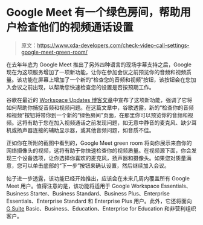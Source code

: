 # Google Meet 有一个绿色房间，帮助用户检查他们的视频通话设置

> 原文：<https://www.xda-developers.com/check-video-call-settings-google-meet-green-room/>

在去年年底为 Google Meet 推出了另外四种语言的现场字幕支持之后，Google 现在为这项服务增加了一项新功能，让你在参加会议之前预览你的音频和视频质量。该功能在屏幕上增加了一个新的“检查您的音频和视频”按钮，该按钮会在您加入会议之前出现，以帮助您快速检查您的设置是否按预期工作。

谷歌在最近的 [Workspace Updates 博客文章](https://workspaceupdates.googleblog.com/2021/02/check-video-and-peripheral-device-quality-with-google-meet-self-check.html)中宣布了这项新功能，强调了它将如何帮助你捕捉音频和视频问题。在这篇文章中，谷歌透露，新的“检查你的音频和视频”按钮将带你到一个新的“绿色房间”页面，在那里你可以预览你的音频和视频。这将有助于您在加入视频通话之前发现问题，如无意中静音的麦克风、缺少耳机或扬声器连接的辅助显示器，或其他音频问题，如音质不佳。

正如你在所附的截图中看到的，Google Meet green room 将向你展示来自你的网络摄像头的视频，这将有助于你快速检查你的视频质量。在视频源下面，你会发现三个设备选项，让你选择你喜欢的麦克风，扬声器和摄像头。如果您对质量满意，您可以单击底部的“下一步”按钮来确认设置，然后继续加入会议。

帖子进一步透露，该功能已经开始推出，应该会在未来几周内覆盖所有 Google Meet 用户。值得注意的是，该功能将适用于 Google Workspace Essentials、Business Starter、Business Standard、Business Plus、Enterprise Essentials、Enterprise Standard 和 Enterprise Plus 用户。此外，它还将面向 [G Suite](https://www.xda-developers.com/tag/g-suite/) Basic、Business、Education、Enterprise for Education 和非营利组织客户。
